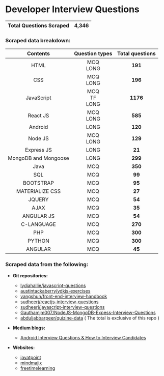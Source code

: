# Developer Interview Questions

| **Total Questions Scraped** | **4,346** |
| :-------------------------: | :-------: |

### Scraped data breakdown:

|       Contents       |      Question types      | Total questions |
| :------------------: | :----------------------: | :-------------: |
|         HTML         |       MCQ</br>LONG       |     **191**     |
|         CSS          |       MCQ</br>LONG       |     **196**     |
|      JavaScript      | MCQ</br>TF</br>LONG</br> |    **1176**     |
|       React JS       |       MCQ</br>LONG       |     **585**     |
|       Android        |           LONG           |     **120**     |
|       Node JS        |       MCQ</br>LONG       |     **129**     |
|      Express JS      |           LONG           |     **21**      |
| MongoDB and Mongoose |           LONG           |     **299**     |
|         Java         |           MCQ            |     **350**     |
|         SQL          |           MCQ            |     **99**      |
|      BOOTSTRAP       |           MCQ            |     **95**      |
|   MATERIALIZE CSS    |           MCQ            |     **27**      |
|        JQUERY        |           MCQ            |     **54**      |
|         AJAX         |           MCQ            |     **35**      |
|      ANGULAR JS      |           MCQ            |     **54**      |
|      C-LANGUAGE      |           MCQ            |     **270**     |
|         PHP          |           MCQ            |     **300**     |
|        PYTHON        |           MCQ            |     **300**     |
|       ANGULAR        |           MCQ            |     **45**      |

### Scraped data from the following:

- **Git repositories:**

  - [lydiahallie/javascript-questions](https://github.com/lydiahallie/javascript-questions)
  - [austintackaberry/ydkjs-exercises](https://github.com/austintackaberry/ydkjs-exercises)
  - [yangshun/front-end-interview-handbook](https://github.com/yangshun/front-end-interview-handbook)
  - [sudheerj/reactjs-interview-questions](https://github.com/sudheerj/reactjs-interview-questions#what-are-the-possible-return-types-of-render-method)
  - [sudheerj/javascript-interview-questions](https://github.com/sudheerj/javascript-interview-questions#what-are-the-possible-ways-to-create-objects-in-javascript)
  - [Gauthamjm007/NodeJS-MongoDB-Expess-Interview-Questions](https://github.com/Gauthamjm007/NodeJS-MongoDB-Expess-Interview-Questions/blob/master/README.md#table-of-contents---express-js)
  - [abduljabbarpeer/quizine-data](https://github.com/abduljabbarpeer/quizine-data) ( The total is exclusive of this repo ) 

- **Medium blogs:**

  - [Android Interview Questions & How to Interview Candidates](https://medium.com/@PangaraWorld/android-interview-questions-how-to-interview-candidates-1e695c2ad24f)

- **Websites:**

  - [javatpoint](https://www.javatpoint.com/)
  - [mindmajix](https://mindmajix.com/)
  - [freetimelearning](https://www.freetimelearning.com/)
